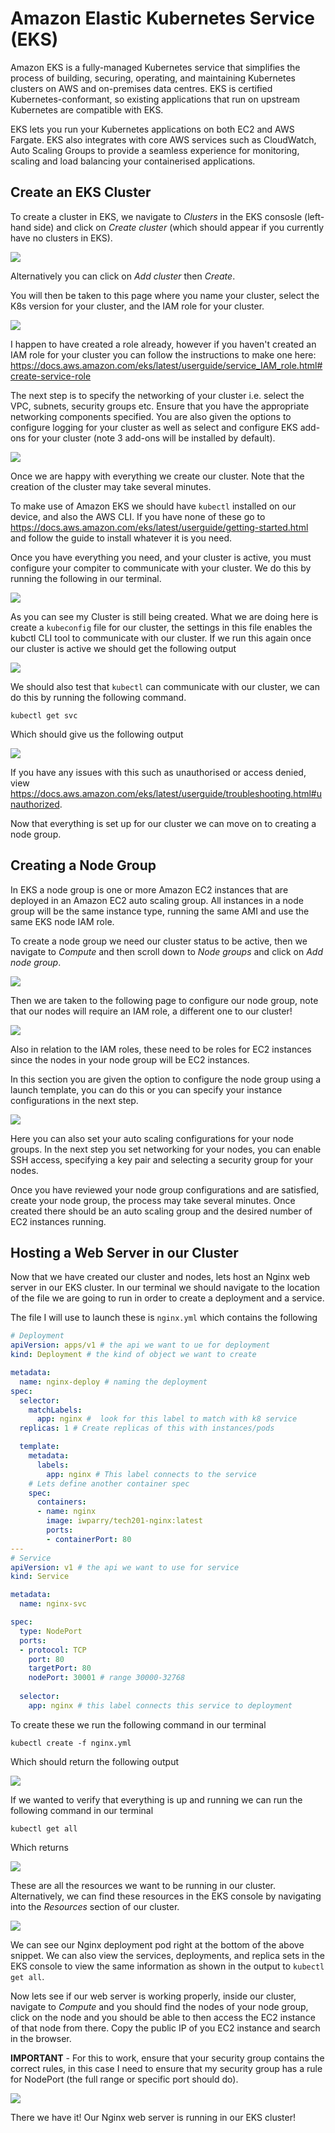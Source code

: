 # Amazon Elastic Kubernetes Service (EKS)
Amazon EKS is a fully-managed Kubernetes service that simplifies the process of building, securing, operating, and maintaining Kubernetes clusters on AWS and on-premises data centres. EKS is certified Kubernetes-conformant, so existing applications that run on upstream Kubernetes are compatible with EKS.

EKS lets you run your Kubernetes applications on both EC2 and AWS Fargate. EKS also integrates with core AWS services such as CloudWatch, Auto Scaling Groups to provide a seamless experience for monitoring, scaling and load balancing your containerised applications.

## Create an EKS Cluster
To create a cluster in EKS, we navigate to _Clusters_ in the EKS consosle (left-hand side) and click on _Create cluster_ (which should appear if you currently have no clusters in EKS).

![](images/eks-console.png)

Alternatively you can click on _Add cluster_ then _Create_.

You will then be taken to this page where you name your cluster, select the K8s version for your cluster, and the IAM role for your cluster.

![](images/config-cluster.png)

I happen to have created a role already, however if you haven't created an IAM role for your cluster you can follow the instructions to make one here: https://docs.aws.amazon.com/eks/latest/userguide/service_IAM_role.html#create-service-role

The next step is to specify the networking of your cluster i.e. select the VPC, subnets, security groups etc. Ensure that you have the appropriate networking components specified. You are also given the options to configure logging for your cluster as well as select and configure EKS add-ons for your cluster (note 3 add-ons will be installed by default).

![](images/eks-add-ons.png)

Once we are happy with everything we create our cluster. Note that the creation of the cluster may take several minutes.

To make use of Amazon EKS we should have `kubectl` installed on our device, and also the AWS CLI. If you have none of these go to https://docs.aws.amazon.com/eks/latest/userguide/getting-started.html and follow the guide to install whatever it is you need.

Once you have everything you need, and your cluster is active, you must configure your compiter to communicate with your cluster. We do this by running the following in our terminal.

![](images/kubeconfig.png)

As you can see my Cluster is still being created. What we are doing here is create a `kubeconfig` file for our cluster, the settings in this file enables the kubctl CLI tool to communicate with our cluster. If we run this again once our cluster is active we should get the following output

![](images/kubeconf-active.png)

We should also test that `kubectl` can communicate with our cluster, we can do this by running the following command.
```
kubectl get svc
```
Which should give us the following output

![](images/kubectl-get-svc.png)

If you have any issues with this such as unauthorised or access denied, view https://docs.aws.amazon.com/eks/latest/userguide/troubleshooting.html#unauthorized.

Now that everything is set up for our cluster we can move on to creating a node group.

## Creating a Node Group
In EKS a node group is one or more Amazon EC2 instances that are deployed in an Amazon EC2 auto scaling group. All instances in a node group will be the same instance type, running the same AMI and use the same EKS node IAM role.

To create a node group we need our cluster status to be active, then we navigate to _Compute_ and then scroll down to _Node groups_ and click on _Add node group_.

![](images/add-node-group.png)

Then we are taken to the following page to configure our node group, note that our nodes will require an IAM role, a different one to our cluster!

![](images/node-group-conf.png)

Also in relation to the IAM roles, these need to be roles for EC2 instances since the nodes in your node group will be EC2 instances.

In this section you are given the option to configure the node group using a launch template, you can do this or you can specify your instance configurations in the next step.

![](images/comp-as-conf.png)

Here you can also set your auto scaling configurations for your node groups. In the next step you set networking for your nodes, you can enable SSH access, specifying a key pair and selecting a security group for your nodes.

Once you have reviewed your node group configurations and are satisfied, create your node group, the process may take several minutes. Once created there should be an auto scaling group and the desired number of EC2 instances running.

## Hosting a Web Server in our Cluster
Now that we have created our cluster and nodes, lets host an Nginx web server in our EKS cluster. In our terminal we should navigate to the location of the file we are going to run in order to create a deployment and a service.

The file I will use to launch these is `nginx.yml` which contains the following
```yml
# Deployment
apiVersion: apps/v1 # the api we want to ue for deployment 
kind: Deployment # the kind of object we want to create

metadata:
  name: nginx-deploy # naming the deployment
spec:
  selector:
    matchLabels:
      app: nginx #  look for this label to match with k8 service
  replicas: 1 # Create replicas of this with instances/pods

  template:
    metadata:
      labels:
        app: nginx # This label connects to the service
    # Lets define another container spec
    spec:
      containers:
      - name: nginx
        image: iwparry/tech201-nginx:latest 
        ports:
        - containerPort: 80
---
# Service
apiVersion: v1 # the api we want to use for service
kind: Service

metadata:
  name: nginx-svc

spec:
  type: NodePort
  ports:
  - protocol: TCP
    port: 80
    targetPort: 80
    nodePort: 30001 # range 30000-32768
  
  selector:
    app: nginx # this label connects this service to deployment
```
To create these we run the following command in our terminal
```
kubectl create -f nginx.yml
```
Which should return the following output

![](images/kubectl-create-nginx.png)

If we wanted to verify that everything is up and running we can run the following command in our terminal
```
kubectl get all
```
Which returns

![](images/kubectl-get-all.png)

These are all the resources we want to be running in our cluster. Alternatively, we can find these resources in the EKS console by navigating into the _Resources_ section of our cluster.

![](images/resources.png)

We can see our Nginx deployment pod right at the bottom of the above snippet. We can also view the services, deployments, and replica sets in the EKS console to view the same information as shown in the output to `kubectl get all`.

Now lets see if our web server is working properly, inside our cluster, navigate to _Compute_ and you should find the nodes of your node group, click on the node and you should be able to then access the EC2 instance of that node from there. Copy the public IP of you EC2 instance and search in the browser.

__IMPORTANT__ - For this to work, ensure that your security group contains the correct rules, in this case I need to ensure that my security group has a rule for NodePort (the full range or specific port should do).

![](images/eks-nginx.png)

There we have it! Our Nginx web server is running in our EKS cluster!
